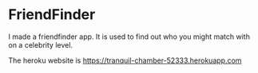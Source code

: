 # FriendFinder

I made a friendfinder app. It is used to find out who you might match with on a celebrity level.

The heroku website is https://tranquil-chamber-52333.herokuapp.com
